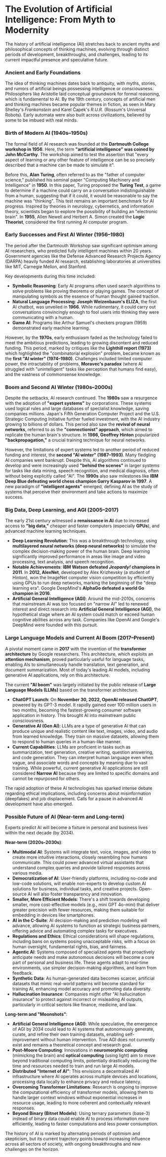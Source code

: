# The Evolution of Artificial Intelligence: From Myth to Modernity

The history of artificial intelligence (AI) stretches back to ancient myths and philosophical concepts of thinking machines, evolving through distinct periods of development, breakthroughs, and challenges, leading to its current impactful presence and speculative future.

### Ancient and Early Foundations

The idea of thinking machines dates back to antiquity, with myths, stories, and rumors of artificial beings possessing intelligence or consciousness. Philosophers like Aristotle laid conceptual groundwork for formal reasoning, which is fundamental to AI. By the 19th century, concepts of artificial men and thinking machines became popular themes in fiction, as seen in Mary Shelley's _Frankenstein_ and Karel Čapek's _R.U.R._ (Rossum's Universal Robots). Early automata were also built across civilizations, believed by some to be imbued with real minds.

### Birth of Modern AI (1940s–1950s)

The formal field of AI research was founded at the **Dartmouth College workshop in 1956**. Here, the term **"artificial intelligence" was coined by John McCarthy**. The workshop aimed to test the assertion that "every aspect of learning or any other feature of intelligence can be so precisely described that a machine can be made to simulate it".

Before this, **Alan Turing**, often referred to as the "father of computer science," published his seminal paper "Computing Machinery and Intelligence" in **1950**. In this paper, Turing proposed the **Turing Test**, a game to determine if a machine could carry on a conversation indistinguishable from a human, suggesting that if it could, it would be reasonable to say the machine was "thinking". This test remains an important benchmark for AI progress. Inspired by theories in neurology, cybernetics, and information theory, scientists began to explore the possibility of building an "electronic brain". In **1955**, Allen Newell and Herbert A. Simon created the **Logic Theorist**, considered the first running AI computer program.

### Early Successes and First AI Winter (1956–1980)

The period after the Dartmouth Workshop saw significant optimism among AI researchers, who predicted fully intelligent machines within 20 years. Government agencies like the Defense Advanced Research Projects Agency (DARPA) heavily funded AI research, establishing laboratories at universities like MIT, Carnegie Mellon, and Stanford.

Key developments during this time included:

- **Symbolic Reasoning**: Early AI programs often used search algorithms to solve problems like proving theorems or playing games. The concept of manipulating symbols as the essence of human thought gained traction.
- **Natural Language Processing**: **Joseph Weizenbaum's ELIZA**, the first AI chatbot, was unveiled in **1966**. While rudimentary, it could carry out conversations convincingly enough to fool users into thinking they were communicating with a human.
- **Game AI**: Programs like Arthur Samuel's checkers program (1959) demonstrated early machine learning.

However, by the **1970s**, early enthusiasm faded as the technology failed to meet the ambitious predictions, leading to growing discontent and reduced funding. This period, marked by critiques like the **Lighthill report (1973)** which highlighted the "combinatorial explosion" problem, became known as the **first "AI winter" (1974–1980)**. Challenges included limited computer power, the intractability of problems, **Moravec's paradox** (where AI struggled with "unintelligent" tasks like perception that humans find easy), and the vastness of commonsense knowledge.

### Boom and Second AI Winter (1980s–2000s)

Despite the setbacks, AI research continued. The **1980s** saw a resurgence with the adoption of **"expert systems"** by corporations. These systems used logical rules and large databases of specialist knowledge, saving companies millions. Japan's Fifth Generation Computer Project and the U.S. Strategic Computing Initiative further fueled investment, with the AI industry growing to billions of dollars. This period also saw the **revival of neural networks**, referred to as the **"connectionist" approach**, which aimed to replicate the human brain's structure. In **1986, Geoffrey Hinton** popularized **"backpropagation,"** a crucial training technique for neural networks.

However, the limitations of expert systems led to another period of reduced funding and interest, the **second "AI winter" (1987–1993)**. Many fledgling AI companies went bankrupt. Despite this, AI algorithms continued to develop and were increasingly used **"behind the scenes"** in larger systems for tasks like data mining, speech recognition, and medical diagnosis, often without being explicitly called "AI". The **1990s** also saw milestones like **IBM Deep Blue defeating world chess champion Garry Kasparov in 1997**. A new paradigm of **"intelligent agents"** emerged, defining AI as the study of systems that perceive their environment and take actions to maximize success.

### Big Data, Deep Learning, and AGI (2005–2017)

The early 21st century witnessed a **renaissance in AI** due to increased access to **"big data,"** cheaper and faster computers (especially **GPUs**), and advanced machine learning techniques.

- **Deep Learning Revolution**: This was a breakthrough technology, using **multilayered neural networks (deep neural networks)** to simulate the complex decision-making power of the human brain. Deep learning significantly improved performance in areas like image and video processing, text analysis, and speech recognition.
- **Notable Achievements**: **IBM Watson defeated _Jeopardy!_ champions in 2011**. In **2012, AlexNet**, developed by Alex Krizhevsky (a student of Hinton), won the ImageNet computer vision competition by efficiently using GPUs to run deep networks, marking the beginning of the "deep learning era". Google DeepMind's **AlphaGo defeated a world Go champion in 2016**.
- **Artificial General Intelligence (AGI)**: Around the mid-2010s, concerns that mainstream AI was too focused on "narrow AI" led to renewed interest and direct research into **Artificial General Intelligence (AGI)**, the hypothetical stage where an AI system could match or exceed human cognitive abilities across any task. Companies like OpenAI and Google's DeepMind were founded with this pursuit.

### Large Language Models and Current AI Boom (2017–Present)

A pivotal moment came in **2017** with the invention of the **transformer architecture** by Google researchers. This architecture, which exploits an **attention mechanism**, proved particularly useful for language tasks, enabling AIs to simultaneously handle translation, text generation, and document summarization. Most of today's leading AI models, including generative AI applications, rely on this architecture.

The current **"AI boom"** was largely initiated by the public release of **Large Language Models (LLMs)** based on the transformer architecture.

- **ChatGPT Launch**: On **November 30, 2022, OpenAI released ChatGPT**, powered by its GPT-3 model. It rapidly gained over 100 million users in two months, becoming the fastest-growing consumer software application in history. This brought AI into mainstream public consciousness.
- **Generative AI (Gen AI)**: LLMs are a type of generative AI that can produce unique and realistic content like text, images, video, and audio from learned knowledge. They train on massive datasets, allowing them to respond to human queries in a human-like manner.
- **Current Capabilities**: LLMs are proficient in tasks such as summarization, text generation, creative writing, question answering, and code generation. They can interpret human language even when vague, and associate words and concepts by meaning due to vast training. While powerful, current generative AI applications are still considered **Narrow AI** because they are limited to specific domains and cannot be repurposed for others.

The rapid adoption of these AI technologies has sparked intense debate regarding ethical implications, including concerns about misinformation (deepfakes) and job displacement. Calls for a pause in advanced AI development have also emerged.

### Possible Future of AI (Near-term and Long-term)

Experts predict AI will become a fixture in personal and business lives within the next decade (by 2034).

**Near-term (2020s–2030s)**:

- **Multimodal AI**: Systems will integrate text, voice, images, and video to create more intuitive interactions, closely resembling how humans communicate. This could power advanced virtual assistants that understand complex queries and provide tailored responses across various media.
- **Democratization of AI**: User-friendly platforms, including no-code and low-code solutions, will enable non-experts to develop custom AI solutions for business, individual tasks, and creative projects. Open-source AI will also foster transparency and innovation.
- **Smaller, More Efficient Models**: There's a shift towards developing smaller, more cost-effective models (e.g., mini GPT 4o-mini) that deliver greater precision with fewer resources, making them suitable for embedding in devices like smartphones.
- **AI in the C-Suite**: AI decision-making and prediction modeling will advance, allowing AI systems to function as strategic business partners, offering advice and automating complex tasks for executives.
- **Regulations and Ethics**: Ethical considerations will shape regulations, including bans on systems posing unacceptable risks, with a focus on human oversight, fundamental rights, bias, and fairness.
- **Agentic AI**: Systems composed of specialized agents that proactively anticipate needs and make autonomous decisions will become a core part of personal and business life. These agents adapt to real-time environments, use simpler decision-making algorithms, and learn from feedback.
- **Synthetic Data**: As human-generated data becomes scarcer, artificial datasets that mimic real-world patterns will become standard for training AI, enhancing model accuracy and promoting data diversity.
- **Hallucination Insurance**: Companies might offer "AI hallucination insurance" to protect against incorrect or misleading AI outputs, particularly in critical sectors like finance, medicine, and law.

**Long-term and "Moonshots"**:

- **Artificial General Intelligence (AGI)**: While speculative, the emergence of AGI by 2034 could lead to AI systems that autonomously generate, curate, and refine their own training datasets, enabling self-improvement without human intervention. True AGI does not currently exist and remains a theoretical concept and research goal.
- **Post-Moore Computing**: Innovations in **neuromorphic computing** (mimicking the brain) and **optical computing** (using light) aim to move beyond traditional computing limits, potentially drastically reducing the time and resources needed to train and run large AI models.
- **Distributed "Internet of AI"**: This envisions a decentralized AI infrastructure where AI operates across multiple devices and locations, processing data locally to enhance privacy and reduce latency.
- **Overcoming Transformer Limitations**: Research is ongoing to improve the computational efficiency of transformer models, allowing them to handle larger context windows without exponential increases in resource usage, leading to more coherent and contextually relevant responses.
- **Beyond Binary (Bitnet Models)**: Using ternary parameters (base-3) instead of binary data could enable AI to process information more efficiently, leading to faster computations and less power consumption.

The history of AI is marked by alternating periods of optimism and skepticism, but its current trajectory points toward increasing influence across all sectors of society, with ongoing breakthroughs and new challenges on the horizon.
